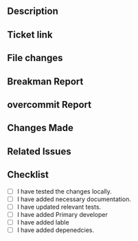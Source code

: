## Description


## Ticket link 


## File changes


## Breakman Report


## overcommit Report


## Changes Made
<!-- List the specific changes made in this pull request. -->


## Related Issues
<!-- Mention any related GitHub issues or Jira tickets, if applicable. -->

 

## Checklist

- [ ] I have tested the changes locally.
- [ ] I have added necessary documentation.
- [ ] I have updated relevant tests.
- [ ] I have added Primary developer
- [ ] I have added lable
- [ ] I have added depenedcies.